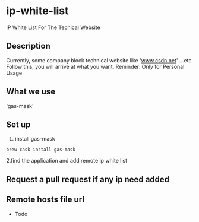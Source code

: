 # ip-white-list

IP White List For The Techical Website

## Description

Currently, some company block technical website like 'www.csdn.net' ...etc. Follow this, you will arrive at what you want. Reminder: Only for Personal Usage

## What we use

'gas-mask'

## Set up

1. install gas-mask

```
brew cask install gas-mask
```

2.find the application and add remote ip white list

## Request a pull request if any ip need added

## Remote hosts file url

- Todo
